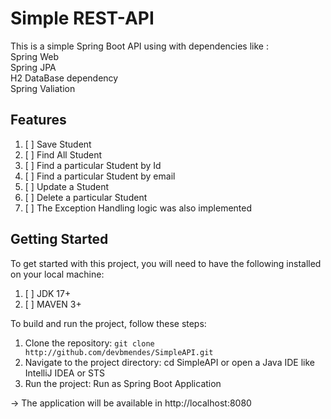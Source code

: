 # Simple REST-API
<p> This is a simple Spring Boot API using with dependencies like : </br>
Spring Web </br>
Spring JPA </br>
H2 DataBase dependency</br>
Spring Valiation </br>
 <p/>
<h2> Features </h2>

 1. [ ] Save Student
 2. [ ] Find All Student
 3. [ ] Find a particular Student by Id
 4. [ ] Find a particular Student by email
 5. [ ] Update a Student
 6. [ ] Delete a particular Student
 7. [ ] The Exception Handling logic was also implemented
<h2> Getting Started </h2>
<p> To get started with this project, you will need to have the following installed on your local machine: </p>
 
 1. [ ] JDK 17+
 2. [ ] MAVEN 3+

To build and run the project, follow these steps:
 1. Clone the repository: `git clone http://github.com/devbmendes/SimpleAPI.git`
 2. Navigate to the project directory: cd SimpleAPI or open a Java IDE like IntelliJ IDEA or STS
 3. Run the project: Run as Spring Boot Application
 
-> The application will be available in http://localhost:8080
 
